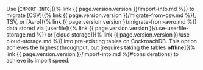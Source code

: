 Use [`IMPORT INTO`]({% link {{ page.version.version }}/import-into.md %}) to migrate [CSV]({% link {{ page.version.version }}/migrate-from-csv.md %}), TSV, or [Avro]({% link {{ page.version.version }}/migrate-from-avro.md %}) data stored via [userfile]({% link {{ page.version.version }}/use-userfile-storage.md %}) or [cloud storage]({% link {{ page.version.version }}/use-cloud-storage.md %}) into pre-existing tables on CockroachDB. This option achieves the highest throughput, but [requires taking the tables **offline**]({% link {{ page.version.version }}/import-into.md %}#considerations) to achieve its import speed.
